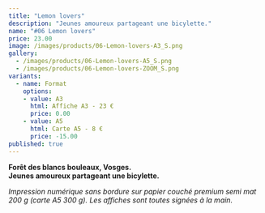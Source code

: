 ```yaml
---
title: "Lemon lovers"
description: "Jeunes amoureux partageant une bicylette."
name: "#06 Lemon lovers"
price: 23.00
image: /images/products/06-Lemon-lovers-A3_S.png
gallery:
  - /images/products/06-Lemon-lovers-A5_S.png
  - /images/products/06-Lemon-lovers-ZOOM_S.png
variants:
  - name: Format
    options:
    - value: A3
      html: Affiche A3 - 23 €
      price: 0.00
    - value: A5
      html: Carte A5 - 8 €
      price: -15.00
published: true
---
```

__Forêt des blancs bouleaux, Vosges.  
Jeunes amoureux partageant une bicylette.__

_Impression numérique sans bordure sur papier couché premium semi mat 200 g (carte A5 300 g). Les affiches sont toutes signées à la main._
